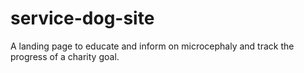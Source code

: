 # service-dog-site
A landing page to educate and inform on microcephaly and track the progress of a charity goal.
